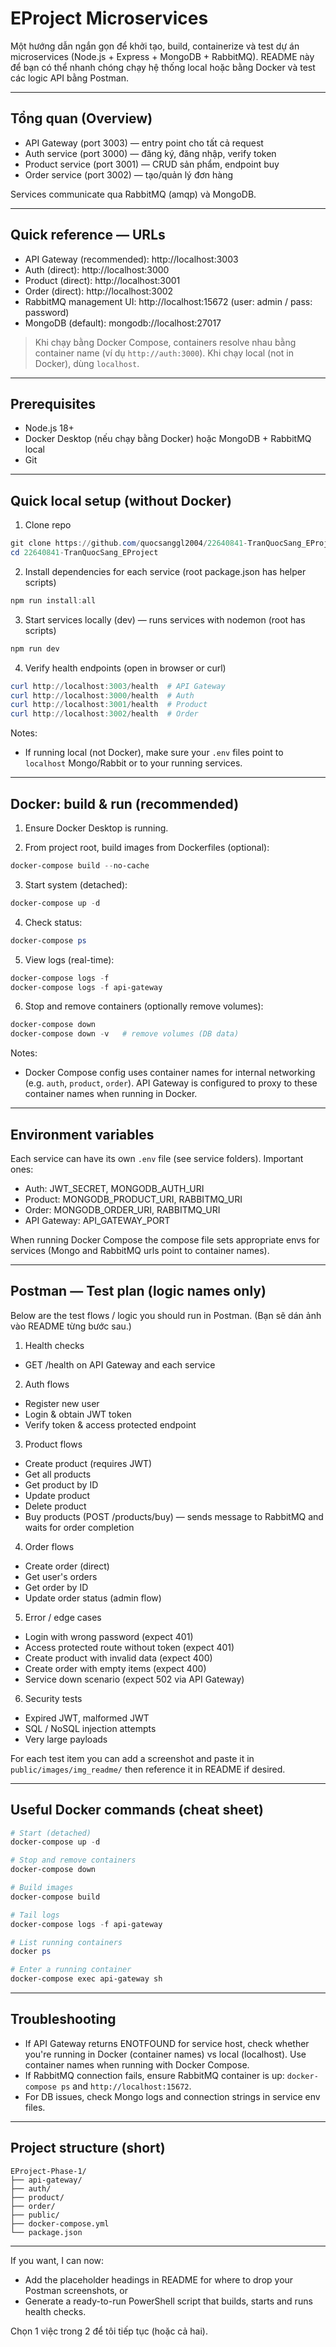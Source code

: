 # EProject Microservices

Một hướng dẫn ngắn gọn để khởi tạo, build, containerize và test dự án microservices (Node.js + Express + MongoDB + RabbitMQ). README này để bạn có thể nhanh chóng chạy hệ thống local hoặc bằng Docker và test các logic API bằng Postman.

---

## Tổng quan (Overview)

- API Gateway (port 3003) — entry point cho tất cả request
- Auth service (port 3000) — đăng ký, đăng nhập, verify token
- Product service (port 3001) — CRUD sản phẩm, endpoint buy
- Order service (port 3002) — tạo/quản lý đơn hàng

Services communicate qua RabbitMQ (amqp) và MongoDB.

---

## Quick reference — URLs

- API Gateway (recommended): http://localhost:3003
- Auth (direct): http://localhost:3000
- Product (direct): http://localhost:3001
- Order (direct): http://localhost:3002
- RabbitMQ management UI: http://localhost:15672 (user: admin / pass: password)
- MongoDB (default): mongodb://localhost:27017

> Khi chạy bằng Docker Compose, containers resolve nhau bằng container name (ví dụ `http://auth:3000`). Khi chạy local (not in Docker), dùng `localhost`.

---

## Prerequisites

- Node.js 18+
- Docker Desktop (nếu chạy bằng Docker) hoặc MongoDB + RabbitMQ local
- Git

---

## Quick local setup (without Docker)

1. Clone repo

```powershell
git clone https://github.com/quocsanggl2004/22640841-TranQuocSang_EProject.git
cd 22640841-TranQuocSang_EProject
```

2. Install dependencies for each service (root package.json has helper scripts)

```powershell
npm run install:all
```

3. Start services locally (dev) — runs services with nodemon (root has scripts)

```powershell
npm run dev
```

4. Verify health endpoints (open in browser or curl)

```powershell
curl http://localhost:3003/health  # API Gateway
curl http://localhost:3000/health  # Auth
curl http://localhost:3001/health  # Product
curl http://localhost:3002/health  # Order
```

Notes:
- If running local (not Docker), make sure your `.env` files point to `localhost` Mongo/Rabbit or to your running services.

---

## Docker: build & run (recommended)

1. Ensure Docker Desktop is running.

2. From project root, build images from Dockerfiles (optional):

```powershell
docker-compose build --no-cache
```

3. Start system (detached):

```powershell
docker-compose up -d
```

4. Check status:

```powershell
docker-compose ps
```

5. View logs (real-time):

```powershell
docker-compose logs -f
docker-compose logs -f api-gateway
```

6. Stop and remove containers (optionally remove volumes):

```powershell
docker-compose down
docker-compose down -v   # remove volumes (DB data)
```

Notes:
- Docker Compose config uses container names for internal networking (e.g. `auth`, `product`, `order`). API Gateway is configured to proxy to these container names when running in Docker.

---

## Environment variables

Each service can have its own `.env` file (see service folders). Important ones:

- Auth: JWT_SECRET, MONGODB_AUTH_URI
- Product: MONGODB_PRODUCT_URI, RABBITMQ_URI
- Order: MONGODB_ORDER_URI, RABBITMQ_URI
- API Gateway: API_GATEWAY_PORT

When running Docker Compose the compose file sets appropriate envs for services (Mongo and RabbitMQ urls point to container names).

---

## Postman — Test plan (logic names only)

Below are the test flows / logic you should run in Postman. (Bạn sẽ dán ảnh vào README từng bước sau.)

1) Health checks
- GET /health on API Gateway and each service

2) Auth flows
- Register new user
- Login & obtain JWT token
- Verify token & access protected endpoint

3) Product flows
- Create product (requires JWT)
- Get all products
- Get product by ID
- Update product
- Delete product
- Buy products (POST /products/buy) — sends message to RabbitMQ and waits for order completion

4) Order flows
- Create order (direct)
- Get user's orders
- Get order by ID
- Update order status (admin flow)

5) Error / edge cases
- Login with wrong password (expect 401)
- Access protected route without token (expect 401)
- Create product with invalid data (expect 400)
- Create order with empty items (expect 400)
- Service down scenario (expect 502 via API Gateway)

6) Security tests
- Expired JWT, malformed JWT
- SQL / NoSQL injection attempts
- Very large payloads

For each test item you can add a screenshot and paste it in `public/images/img_readme/` then reference it in README if desired.

---

## Useful Docker commands (cheat sheet)

```powershell
# Start (detached)
docker-compose up -d

# Stop and remove containers
docker-compose down

# Build images
docker-compose build

# Tail logs
docker-compose logs -f api-gateway

# List running containers
docker ps

# Enter a running container
docker-compose exec api-gateway sh
```

---

## Troubleshooting

- If API Gateway returns ENOTFOUND for service host, check whether you're running in Docker (container names) vs local (localhost). Use container names when running with Docker Compose.
- If RabbitMQ connection fails, ensure RabbitMQ container is up: `docker-compose ps` and `http://localhost:15672`.
- For DB issues, check Mongo logs and connection strings in service env files.

---

## Project structure (short)

```
EProject-Phase-1/
├── api-gateway/
├── auth/
├── product/
├── order/
├── public/
├── docker-compose.yml
└── package.json
```

---

If you want, I can now:
- Add the placeholder headings in README for where to drop your Postman screenshots, or
- Generate a ready-to-run PowerShell script that builds, starts and runs health checks.

Chọn 1 việc trong 2 để tôi tiếp tục (hoặc cả hai).
